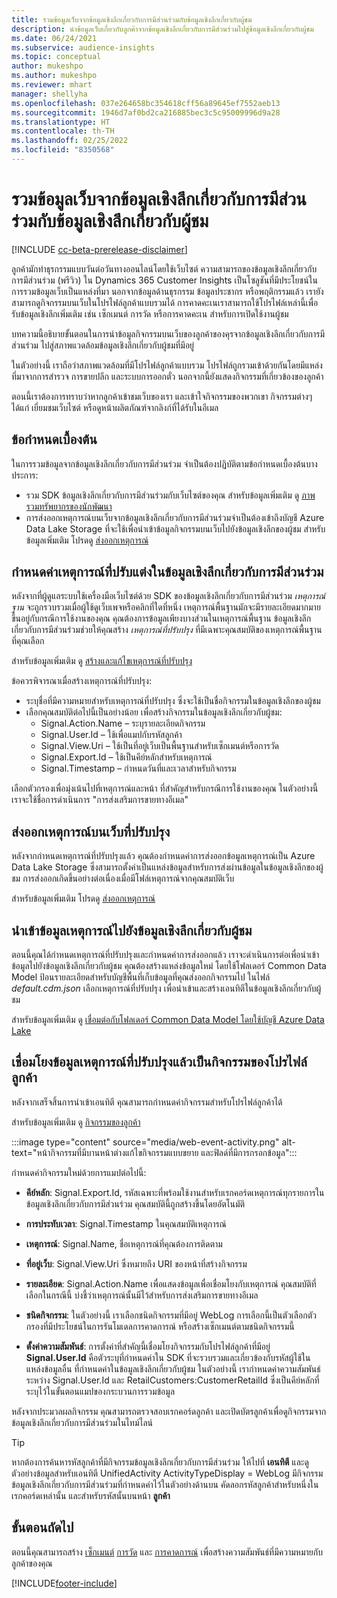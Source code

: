 ```yaml
---
title: รวมข้อมูลเว็บจากข้อมูลเชิงลึกเกี่ยวกับการมีส่วนร่วมกับข้อมูลเชิงลึกเกี่ยวกับผู้ชม
description: นำข้อมูลเว็บเกี่ยวกับลูกค้าจากข้อมูลเชิงลึกเกี่ยวกับการมีส่วนร่วมไปสู่ข้อมูลเชิงลึกเกี่ยวกับผู้ชม
ms.date: 06/24/2021
ms.subservice: audience-insights
ms.topic: conceptual
author: mukeshpo
ms.author: mukeshpo
ms.reviewer: mhart
manager: shellyha
ms.openlocfilehash: 037e264658bc354618cff56a89645ef7552aeb13
ms.sourcegitcommit: 1946d7af0bd2ca216885bec3c5c95009996d9a28
ms.translationtype: HT
ms.contentlocale: th-TH
ms.lasthandoff: 02/25/2022
ms.locfileid: "8350568"
---
```

# <a name="integrate-web-data-from-engagement-insights-with-audience-insights"></a>รวมข้อมูลเว็บจากข้อมูลเชิงลึกเกี่ยวกับการมีส่วนร่วมกับข้อมูลเชิงลึกเกี่ยวกับผู้ชม


[!INCLUDE [cc-beta-prerelease-disclaimer](../engagement-insights/includes/cc-beta-prerelease-disclaimer.md)]

ลูกค้ามักทำธุรกรรมแบบวันต่อวันทางออนไลน์โดยใช้เว็บไซต์ ความสามารถของข้อมูลเชิงลึกเกี่ยวกับการมีส่วนร่วม (พรีวิว) ใน Dynamics 365 Customer Insights เป็นโซลูชันที่มีประโยชน์ในการรวมข้อมูลเว็บเป็นแหล่งที่มา นอกจากข้อมูลด้านธุรกรรม ข้อมูลประชากร หรือพฤติกรรมแล้ว เรายังสามารถดูกิจกรรมบนเว็บในโปรไฟล์ลูกค้าแบบรวมได้ การคาดคะเนเราสามารถใช้โปรไฟล์เหล่านี้เพื่อรับข้อมูลเชิงลึกเพิ่มเติม เช่น เซ็กเมนต์ การวัด หรือการคาดคะเน สำหรับการเปิดใช้งานผู้ชม

บทความนี้อธิบายขั้นตอนในการนำข้อมูลกิจกรรมบนเว็บของลูกค้าของคุรจากข้อมูลเชิงลึกเกี่ยวกับการมีส่วนร่วม ไปสู่สภาพแวดล้อมข้อมูลเชิงลึกเกี่ยวกับผู้ชมที่มีอยู่

ในตัวอย่างนี้ เราถือว่าสภาพแวดล้อมที่มีโปรไฟล์ลูกค้าแบบรวม โปรไฟล์ถูกรวมเข้าด้วยกันโดยมีแหล่งที่มาจากการสำรวจ การขายปลีก และระบบการออกตั๋ว นอกจากนี้ยังแสดงกิจกรรมที่เกี่ยวข้องของลูกค้า 

ตอนนี้เราต้องการทราบว่าหากลูกค้าเข้าชมเว็บของเรา และเข้าใจกิจกรรมของพวกเขา กิจกรรมต่างๆ ได้แก่ เยี่ยมชมเว็บไซต์ หรือดูหน้าผลิตภัณฑ์จากลิงก์ที่ได้รับในอีเมล

## <a name="prerequisites"></a>ข้อกำหนดเบื้องต้น

ในการรวมข้อมูลจากข้อมูลเชิงลึกเกี่ยวกับการมีส่วนร่วม จำเป็นต้องปฏิบัติตามข้อกำหนดเบื้องต้นบางประการ: 

- รวม SDK ข้อมูลเชิงลึกเกี่ยวกับการมีส่วนร่วมกับเว็บไซต์ของคุณ สำหรับข้อมูลเพิ่มเติม ดู [ภาพรวมทรัพยากรของนักพัฒนา](../engagement-insights/developer-resources.md)
- การส่งออกเหตุการณ์บนเว็บจากข้อมูลเชิงลึกเกี่ยวกับการมีส่วนร่วมจำเป็นต้องเข้าถึงบัญชี Azure Data Lake Storage ที่จะใช้เพื่อนำเข้าข้อมูลกิจกรรมบนเว็บไปยังข้อมูลเชิงลึกของผู้ชม สำหรับข้อมูลเพิ่มเติม โปรดดู [ส่งออกเหตุการณ์](../engagement-insights/export-events.md)

## <a name="configure-refined-events-in-engagement-insights"></a>กำหนดค่าเหตุการณ์ที่ปรับแต่งในข้อมูลเชิงลึกเกี่ยวกับการมีส่วนร่วม

หลังจากที่ผู้ดูแลระบบใช้เครื่องมือเว็บไซต์ด้วย SDK ของข้อมูลเชิงลึกเกี่ยวกับการมีส่วนร่วม *เหตุการณ์ฐาน* จะถูกรวบรวมเมื่อผู้ใช้ดูเว็บเพจหรือคลิกที่ใดที่หนึ่ง เหตุการณ์พื้นฐานมักจะมีรายละเอียดมากมาย ขึ้นอยู่กับกรณีการใช้งานของคุณ คุณต้องการข้อมูลเพียงบางส่วนในเหตุการณ์พื้นฐาน ข้อมูลเชิงลึกเกี่ยวกับการมีส่วนร่วมช่วยให้คุณสร้าง *เหตุการณ์ที่ปรับปรุง* ที่มีเฉพาะคุณสมบัติของเหตุการณ์พื้นฐานที่คุณเลือก     

สำหรับข้อมูลเพิ่มเติม ดู [สร้างและแก้ไขเหตุการณ์ที่ปรับปรุง](../engagement-insights/refined-events.md)

ข้อควรพิจารณาเมื่อสร้างเหตุการณ์ที่ปรับปรุง: 

- ระบุชื่อที่มีความหมายสำหรับเหตุการณ์ที่ปรับปรุง ซึ่งจะใช้เป็นชื่อกิจกรรมในข้อมูลเชิงลึกของผู้ชม
- เลือกคุณสมบัติต่อไปนี้เป็นอย่างน้อย เพื่อสร้างกิจกรรมในข้อมูลเชิงลึกเกี่ยวกับผู้ชม: 
    - Signal.Action.Name – ระบุรายละเอียดกิจกรรม
    - Signal.User.Id – ใช้เพื่อแมปกับรหัสลูกค้า
    - Signal.View.Uri – ใช้เป็นที่อยู่เว็บเป็นพื้นฐานสำหรับเซ็กเมนต์หรือการวัด
    - Signal.Export.Id – ใช้เป็นคีย์หลักสำหรับเหตุการณ์
    - Signal.Timestamp – กำหนดวันที่และเวลาสำหรับกิจกรรม

เลือกตัวกรองเพื่อมุ่งเน้นไปที่เหตุการณ์และหน้า ที่สำคัญสำหรับกรณีการใช้งานของคุณ ในตัวอย่างนี้ เราจะใช้ชื่อการดำเนินการ "การส่งเสริมการขายทางอีเมล"

## <a name="export-the-refined-web-events"></a>ส่งออกเหตุการณ์บนเว็บที่ปรับปรุง 

หลังจากกำหนดเหตุการณ์ที่ปรับปรุงแล้ว คุณต้องกำหนดค่าการส่งออกข้อมูลเหตุการณ์เป็น Azure Data Lake Storage ซึ่งสามารถตั้งค่าเป็นแหล่งข้อมูลสำหรับการส่งผ่านข้อมูลในข้อมูลเชิงลึกของผู้ชม การส่งออกเกิดขึ้นอย่างต่อเนื่องเมื่อมีโฟล์เหตุการณ์จากคุณสมบัติเว็บ

สำหรับข้อมูลเพิ่มเติม โปรดดู [ส่งออกเหตุการณ์](../engagement-insights/export-events.md)

## <a name="ingest-event-data-to-audience-insights"></a>นำเข้าข้อมูลเหตุการณ์ไปยังข้อมูลเชิงลึกเกี่ยวกับผู้ชม

ตอนนี้คุณได้กำหนดเหตุการณ์ที่ปรับปรุงและกำหนดค่าการส่งออกแล้ว เราจะดำเนินการต่อเพื่อนำเข้าข้อมูลไปยังข้อมูลเชิงลึกเกี่ยวกับผู้ชม คุณต้องสร้างแหล่งข้อมูลใหม่ โดยใช้โฟลเดอร์ Common Data Model ป้อนรายละเอียดสำหรับบัญชีพื้นที่เก็บข้อมูลที่คุณส่งออกกิจกรรมไป ในไฟล์ *default.cdm.json* เลือกเหตุการณ์ที่ปรับปรุง เพื่อนำเข้าและสร้างเอนทิตีในข้อมูลเชิงลึกเกี่ยวกับผู้ชม

สำหรับข้อมูลเพิ่มเติม ดู [เชื่อมต่อกับโฟลเดอร์ Common Data Model โดยใช้บัญชี Azure Data Lake](connect-common-data-model.md)


## <a name="relate-refined-event-data-as-an-activity-of-a-customer-profile"></a>เชื่อมโยงข้อมูลเหตุการณ์ที่ปรับปรุงแล้วเป็นกิจกรรมของโปรไฟล์ลูกค้า

หลังจากเสร็จสิ้นการนำเข้าเอนทิตี คุณสามารถกำหนดค่ากิจกรรมสำหรับโปรไฟล์ลูกค้าได้

สำหรับข้อมูลเพิ่มเติม ดู [กิจกรรมของลูกค้า](activities.md)

:::image type="content" source="media/web-event-activity.png" alt-text="หน้ากิจกรรมที่มีบานหน้าต่างแก้ไขกิจกรรมแบบขยาย และฟิลด์ที่มีการกรอกข้อมูล":::

กำหนดค่ากิจกรรมใหม่ด้วยการแมปต่อไปนี้: 

- **คีย์หลัก**: Signal.Export.Id, รหัสเฉพาะที่พร้อมใช้งานสำหรับเรกคอร์ดเหตุการณ์ทุกรายการในข้อมูลเชิงลึกเกี่ยวกับการมีส่วนร่วม คุณสมบัตินี้ถูกสร้างขึ้นโดยอัตโนมัติ

- **การประทับเวลา**: Signal.Timestamp ในคุณสมบัติเหตุการณ์

- **เหตุการณ์**: Signal.Name, ชื่อเหตุการณ์ที่คุณต้องการติดตาม

- **ที่อยู่เว็บ**: Signal.View.Uri ซึ่งหมายถึง URI ของหน้าที่สร้างกิจกรรม

- **รายละเอียด**: Signal.Action.Name เพื่อแสดงข้อมูลเพื่อเชื่อมโยงกับเหตุการณ์ คุณสมบัติที่เลือกในกรณีนี้ บ่งชี้ว่าเหตุการณ์นั้นมีไว้สำหรับการส่งเสริมการขายทางอีเมล

- **ชนิดกิจกรรม**: ในตัวอย่างนี้ เราเลือกชนิดกิจกรรมที่มีอยู่ WebLog การเลือกนี้เป็นตัวเลือกตัวกรองที่มีประโยชน์ในการรันโมเดลการคาดการณ์ หรือสร้างเซ็กเมนต์ตามชนิดกิจกรรมนี้

- **ตั้งค่าความสัมพันธ์**: การตั้งค่าที่สำคัญนี้เชื่อมโยงกิจกรรมกับโปรไฟล์ลูกค้าที่มีอยู่ **Signal.User.Id** คือตัวระบุที่กำหนดค่าใน SDK ที่จะรวบรวมและเกี่ยวข้องกับรหัสผู้ใช้ในแหล่งข้อมูลอื่น ที่กำหนดค่าในข้อมูลเชิงลึกเกี่ยวกับผู้ชม ในตัวอย่างนี้ เรากำหนดค่าความสัมพันธ์ระหว่าง Signal.User.Id และ RetailCustomers:CustomerRetailId ซึ่งเป็นคีย์หลักที่ระบุไว้ในขั้นตอนแมปของกระบวนการรวมข้อมูล

หลังจากประมวลผลกิจกรรม คุณสามารถตรวจสอบเรกคอร์ดลูกค้า และเปิดบัตรลูกค้าเพื่อดูกิจกรรมจากข้อมูลเชิงลึกเกี่ยวกับการมีส่วนร่วมในไทม์ไลน์ 

> [!TIP]
> หากต้องการค้นหารหัสลูกค้าที่มีกิจกรรมข้อมูลเชิงลึกเกี่ยวกับการมีส่วนร่วม ให้ไปที่ **เอนทิตี** และดูตัวอย่างข้อมูลสำหรับเอนทิตี UnifiedActivity ActivityTypeDisplay = WebLog มีกิจกรรมข้อมูลเชิงลึกเกี่ยวกับการมีส่วนร่วมที่กำหนดค่าไว้ในตัวอย่างด้านบน คัดลอกรหัสลูกค้าสำหรับหนึ่งในเรกคอร์ดเหล่านั้น และสำหรับรหัสนั้นบนหน้า **ลูกค้า**

## <a name="next-steps"></a>ขั้นตอนถัดไป

ตอนนี้คุณสามารถสร้าง [เซ็กเมนต์](segments.md) [การวัด](measures.md) และ [การคาดการณ์](predictions.md) เพื่อสร้างความสัมพันธ์ที่มีความหมายกับลูกค้าของคุณ


[!INCLUDE[footer-include](../includes/footer-banner.md)]
